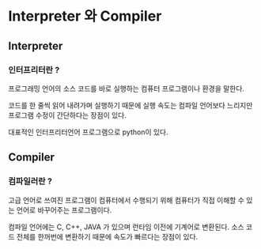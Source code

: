 # Interpreter 와 Compiler

## Interpreter
### 인터프리터란 ?
프로그래밍 언어의 소스 코드를 바로 실행하는 컴퓨터 프로그램이나 환경을 말한다.

코드를 한 줄씩 읽어 내려가며 실행하기 때문에 실행 속도는 컴파일 언어보다 느리지만
프로그램 수정이 간단하다는 장점이 있다.

대표적인 인터프리터언어 프로그램으로 python이 있다.

## Compiler
### 컴파일러란 ?
고급 언어로 쓰여진 프로그램이 컴퓨터에서 수행되기 위해 컴퓨터가 직접 이해할 수 있는 언어로 바꾸어주는
프로그램이다.

컴파일 언어에는 C, C++, JAVA 가 있으며 런타임 이전에 기계어로 변환된다. 소스 코드 전체를 
한꺼번에 변환하기 때문에 속도가 빠르다는 장점이 있다.